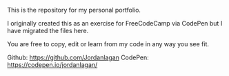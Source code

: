 This is the repository for my personal portfolio. 

I originally created this as an exercise for FreeCodeCamp via CodePen but I have migrated the files here. 

You are free to copy, edit or learn from my code in any way you see fit.

Github: https://github.com/Jordanlagan
CodePen: https://codepen.io/jordanlagan/